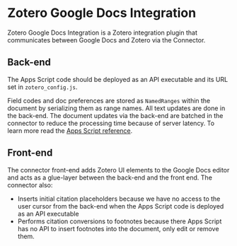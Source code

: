 # Zotero Google Docs Integration

Zotero Google Docs Integration is a Zotero integration plugin that communicates between Google Docs and Zotero via the Connector.

## Back-end

The Apps Script code should be deployed as an API executable and its URL set in `zotero_config.js`.

Field codes and doc preferences are stored as `NamedRanges` 
within the document by serializing them as range names.
All text updates are done in the back-end.
The document updates via the back-end are batched in the connector
to reduce the processing time because of server latency.
To learn more read the [Apps Script reference](https://developers.google.com/apps-script/reference/document/document).

## Front-end

The connector front-end adds Zotero UI elements to the Google Docs editor
and acts as a glue-layer between the back-end and the front end. The connector
also:
- Inserts initial citation placeholders because we have no access to the user
cursor from the back-end when the Apps Script code is deployed as an API
executable
- Performs citation conversions to footnotes because there Apps Script has no
API to insert footnotes into the document, only edit or remove them.
